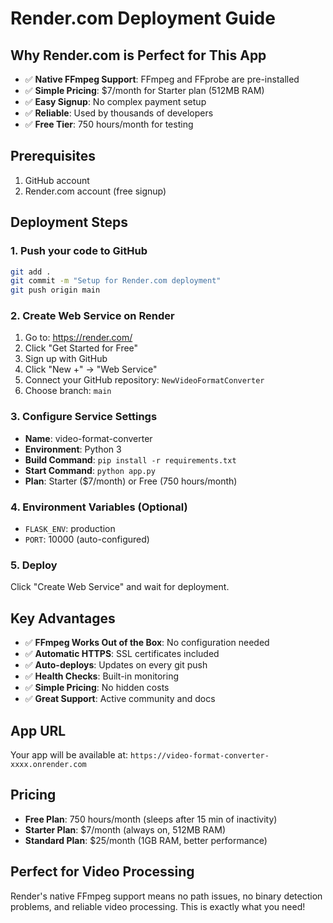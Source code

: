 # Render.com Deployment Guide

## Why Render.com is Perfect for This App
- ✅ **Native FFmpeg Support**: FFmpeg and FFprobe are pre-installed
- ✅ **Simple Pricing**: $7/month for Starter plan (512MB RAM)
- ✅ **Easy Signup**: No complex payment setup
- ✅ **Reliable**: Used by thousands of developers
- ✅ **Free Tier**: 750 hours/month for testing

## Prerequisites
1. GitHub account
2. Render.com account (free signup)

## Deployment Steps

### 1. Push your code to GitHub
```bash
git add .
git commit -m "Setup for Render.com deployment"
git push origin main
```

### 2. Create Web Service on Render
1. Go to: https://render.com/
2. Click "Get Started for Free"
3. Sign up with GitHub
4. Click "New +" → "Web Service"
5. Connect your GitHub repository: `NewVideoFormatConverter`
6. Choose branch: `main`

### 3. Configure Service Settings
- **Name**: video-format-converter
- **Environment**: Python 3
- **Build Command**: `pip install -r requirements.txt`
- **Start Command**: `python app.py`
- **Plan**: Starter ($7/month) or Free (750 hours/month)

### 4. Environment Variables (Optional)
- `FLASK_ENV`: production
- `PORT`: 10000 (auto-configured)

### 5. Deploy
Click "Create Web Service" and wait for deployment.

## Key Advantages
- ✅ **FFmpeg Works Out of the Box**: No configuration needed
- ✅ **Automatic HTTPS**: SSL certificates included
- ✅ **Auto-deploys**: Updates on every git push
- ✅ **Health Checks**: Built-in monitoring
- ✅ **Simple Pricing**: No hidden costs
- ✅ **Great Support**: Active community and docs

## App URL
Your app will be available at: `https://video-format-converter-xxxx.onrender.com`

## Pricing
- **Free Plan**: 750 hours/month (sleeps after 15 min of inactivity)
- **Starter Plan**: $7/month (always on, 512MB RAM)
- **Standard Plan**: $25/month (1GB RAM, better performance)

## Perfect for Video Processing
Render's native FFmpeg support means no path issues, no binary detection problems, and reliable video processing. This is exactly what you need! 